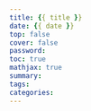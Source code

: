 ```yaml
--- 
title: {{ title }}
date: {{ date }}
top: false
cover: false
password:
toc: true
mathjax: true
summary:
tags:
categories:
---
```



